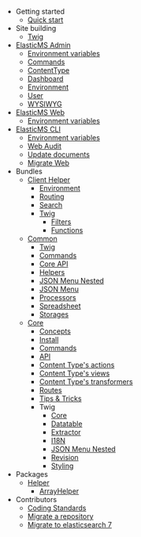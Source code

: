- Getting started
  - [Quick start](/getting-started/quick-start.md)
- Site building
  - [Twig](/site-building/twig.md)
- [ElasticMS Admin](/elasticms-admin/index.md)
  - [Environment variables](/elasticms-admin/environment-variables.md)
  - [Commands](/elasticms-admin/commands/commands.md)
  - [ContentType](/elasticms-admin/contentType/contentType.md)
  - [Dashboard](/elasticms-admin/dashboard/dashboard.md)
  - [Environment](/elasticms-admin/environment/environment.md)
  - [User](/elasticms-admin/user/user.md)
  - [WYSIWYG](/elasticms-admin/wysiwyg/wysiwyg.md)
- [ElasticMS Web](/elasticms-web/index.md)
  - [Environment variables](/elasticms-web/parameters.md)
- [ElasticMS CLI](/elasticms-cli/index.md)
  - [Environment variables](/elasticms-cli/parameters.md)
  - [Web Audit](/elasticms-cli/audit.md)
  - [Update documents](/elasticms-cli/documents.md)
  - [Migrate Web](/elasticms-cli/migrate-web.md)
- Bundles
  - [Client Helper](/dev/client-helper-bundle/index.md)
    - [Environment](/dev/client-helper-bundle/environment.md)
    - [Routing](/dev/client-helper-bundle/routing.md)
    - [Search](/dev/client-helper-bundle/search.md)
    - [Twig](/dev/client-helper-bundle/twig.md)
      - [Filters](/dev/client-helper-bundle/Twig/filters.md)
      - [Functions](/dev/client-helper-bundle/Twig/functions.md)
  - [Common](/dev/common-bundle/index.md)
    - [Twig](/dev/common-bundle/twig.md)
    - [Commands](/dev/common-bundle/commands.md)
    - [Core API](/dev/common-bundle/core-api.md)
    - [Helpers](/dev/common-bundle/helpers.md)
    - [JSON Menu Nested](/dev/common-bundle/json-menu-nested.md)
    - [JSON Menu](/dev/common-bundle/json-menu.md)
    - [Processors](/dev/common-bundle/processors.md)
    - [Spreadsheet](/dev/common-bundle/spreadsheet.md)
    - [Storages](/dev/common-bundle/storages.md)
  - [Core](/dev/core-bundle/index.md)
    - [Concepts](/dev/core-bundle/elasticms.md)
    - [Install](/dev/core-bundle/install.md)
    - [Commands](/dev/core-bundle/commands.md)
    - [API](/dev/core-bundle/api.md)
    - [Content Type's actions](/dev/core-bundle/content-types/actions.md)
    - [Content Type's views](/dev/core-bundle/content-types/views.md)
    - [Content Type's transformers](/dev/core-bundle/content-types/transformers.md)
    - [Routes](/dev/core-bundle/routes.md)
    - [Tips & Tricks](/dev/core-bundle/tricks.md)
    - Twig
      - [Core](/dev/core-bundle/twig/core.md)
      - [Datatable](/dev/core-bundle/twig/datatable.md)
      - [Extractor](/dev/core-bundle/twig/extractor.md)
      - [I18N](/dev/core-bundle/twig/i18n.md)
      - [JSON Menu Nested](/dev/core-bundle/twig/json-menu-nested.md)
      - [Revision](/dev/core-bundle/twig/revision.md)
      - [Styling](/dev/core-bundle/twig/styling.md)
- Packages
  - [Helper](/dev/helpers/index.md)
    - [ArrayHelper](/dev/helpers/array-helper.md)
- Contributors
  - [Coding Standards](/contributors/coding_standards.md)
  - [Migrate a repository](/contributors/migrate-repo.md)
  - [Migrate to elasticsearch 7](/contributors/migrade-to-es7.md)

